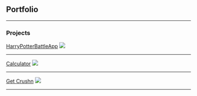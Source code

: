 ## Portfolio

---

### Projects

[HarryPotterBattleApp](/sample_page)
<img src="images/dummy_thumbnail.jpg?raw=true"/>

---
[Calculator](/pdf/sample_presentation.pdf)
<img src="images/dummy_thumbnail.jpg?raw=true"/>

---
[Get Crushn](http://example.com/)
<img src="images/dummy_thumbnail.jpg?raw=true"/>

---
